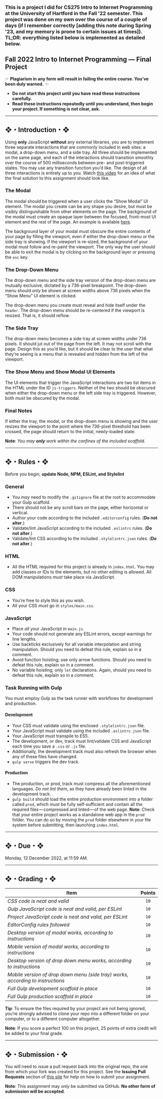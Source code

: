 
### This is a project I did for CS275 Intro to Internet Programming at the University of Hartford in the Fall '22 semester. This project was done on my own over the course of a couple of days (if I remember correctly [adding this note during Spring '23, and my memory is prone to certain issues at times]). TL;DR: everything listed below is implemented as detailed below.



## Fall 2022 Intro to Internet Programming — Final Project

☞ **Plagiarism in any form will result in failing the entire course. You’ve been duly warned.** ☜
* **Do not start this project until you have read these instructions carefully.**
* **Read these instructions repeatedly until you understand, then begin your project. If something is not clear, ask.**

---

## ❖・Introduction・❖

Using **only** JavaScript **without** any external libraries, you are to implement three separate interactions that are commonly included in web sites: a modal, a drop-down menu, and a side tray. All three should be implemented on the same page, and each of the interactions should transition smoothly over the course of 500 milliseconds between pre- and post-triggered states. You may use any transition function you’d like. The design of all three interactions is entirely up to you. Watch [this video](http://vanegas.cs.hartford.edu/uploads/videos/three-javascript-interactions.mp4) for an idea of what the final solution to this assignment should look like.

### The Modal

The modal should be triggered when a user clicks the “Show Modal” UI element. The modal you create can be any shape you desire, but must be visibly distinguishable from other elements on the page. The background of the modal must create an opaque layer between the focused, front-most UI element and the rest of the page. An example is available [here](http://ui-patterns.com/users/1/collections/modal-windows/screenshots).

The background layer of your modal must obscure the entire contents of your page by filling the viewport, even if either the drop-down menu or the side tray is showing. If the viewport is re-sized, the background of your modal must follow and re-paint the viewport. The only way the user should be able to exit the modal is by clicking on the background layer or pressing the `esc` key.

### The Drop-Down Menu

The drop-down menu and the side tray version of the drop-down menu are mutually exclusive, dictated by a 736-pixel breakpoint. The drop-down menu should _only_ be shown at screen widths above 736 pixels when the “Show Menu” UI element is clicked.

The drop-down menu you create must reveal and hide itself under the `header`. The drop-down menu should be re-centered if the viewport is resized. That is, it should reflow.

### The Side Tray

The drop-down menu becomes a side tray at screen widths under 736 pixels. It should jut out of the page from the left. It may not scroll with the page. Design this as you’d like, but it should be clear to the user that what they’re seeing is a menu that is revealed and hidden from the left of the viewport.

### The Show Menu and Show Modal UI Elements

The UI elements that trigger the JavaScript interactions are two list items in the HTML under the ID `js-triggers`. Neither of the two should be obscured when either the drop-down menu or the left side tray is triggered. However, both _must_ be obscured by the modal.

### Final Notes

If either the tray, the modal, or the drop-down menu is showing and the user resizes the viewport to the point where the 736-pixel threshold has been crossed, the page should return to the initial, newly-loaded state.

**Note**: _You may **only** work within the confines of the included scaffold._

---

## ❖・Rules・❖
Before you begin, **update Node, NPM, ESLint, and Stylelint**

### General
* You _may_ need to modify the `.gitignore` file at the root to accommodate your Gulp scaffold.
* There should not be any scroll bars on the page, either horizontal or vertical.
* Author your code according to the included `.editorconfig` rules. (**Do not alter**.)
* Validate/lint JavaScript according to the included `.eslintrc` rules. (**Do not alter**.)
* Validate/lint CSS according to the included `.stylelintrc.json` rules. (**Do not alter**.)

### HTML
* All the HTML required for this project is already in `index.html`. You may add classes or IDs to the elements, but no other editing is allowed. All DOM manipulations _must_ take place via JavaScript.

### CSS
* You’re free to style this as you wish.
* All your CSS _must_ go in `styles/main.css`.

### JavaScript
* Place *all* your JavaScript in `main.js`.
* Your code should not generate any ESLint errors, except warnings for line lengths.
* Use backticks exclusively for all variable interpolation and string manipulation. Should you need to defeat this rule, explain so in a comment.
* Avoid function hoisting; use only arrow functions. Should you need to defeat this rule, explain so in a comment.
* No variable hoisting; only `let` declarations. Again, should you need to defeat this rule, explain so in a comment.

### Task Running with Gulp
You must employ Gulp as the task runner with workflows for development and production.

#### Development
* Your CSS must validate using the enclosed `.stylelintrc.json` file.
* Your JavaScript must validate using the included `.eslintrc.json` file.
* Your JavaScript must transpile to ES5.
* The development, or dev, track must lint/validate CSS and JavaScript each time you save a `.css` or `.js` file.
* Additionally, the development track must also refresh the browser when any of these files have changed.
* `gulp serve` triggers the dev track.

#### Production
* The production, or prod, track must compress all the aforementioned languages. *Do not lint them*, as they have already been linted in the development track.
* `gulp build` should load the entire production environment into a folder called `prod`, which must be fully self-sufficient and contain all the required files — compressed and linted — of the web page. **Note**: Check that your entire project works as a standalone web app in the `prod` folder. You can do so by moving the `prod` folder elsewhere in your file system before submitting, then launching `index.html`.

---

## ❖・Due・❖
Monday, 12 December 2022, at 11:59 AM.

---

## ❖・Grading・❖
| Item                                                                               | Points |
| ---------------------------------------------------------------------------------- | :----: |
| *CSS code is neat and valid*                                                       | `10`   |
| *Gulp JavaScript code is neat and valid, per ESLint*                               | `10`   |
| *Project JavaScript code is neat and valid, per ESLint*                            | `10`   |
| *EditorConfig rules followed*                                                      | `10`   |
| *Desktop version of modal works, according to instructions*                        | `10`   |
| *Mobile version of modal works, according to instructions*                         | `10`   |
| *Desktop version of drop down menu works, according to instructions*               | `10`   |
| *Mobile version of drop down menu (side tray) works, according to instructions*    | `10`   |
| *Full Gulp development scaffold in place*                                          | `10`   |
| *Full Gulp production scaffold in place*                                           | `10`   |

**Tip**: To ensure the files required by your project are not being ignored, you’re strongly advised to clone your repo into a different folder on your computer, or to a different computer altogether.

**Note**: If you score a perfect 100 on this project, 25 points of extra credit will be added to your final grade.

---

## ❖・Submission・❖
You will need to issue a pull request back into the original repo, the one from which your fork was created for this project. See the **Issuing Pull Requests** section of [this site](http://code-warrior.github.io/tutorials/git/github/index.html) for help on how to submit your assignment.

**Note**: This assignment may *only* be submitted via GitHub. **No other form of submission will be accepted**.

